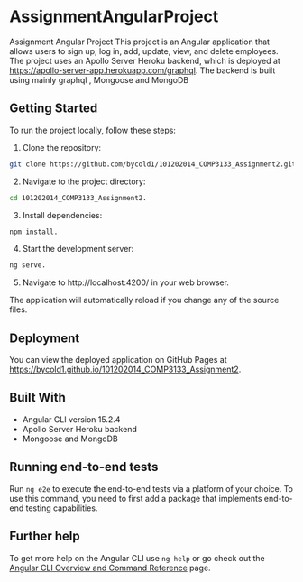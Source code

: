 # AssignmentAngularProject

Assignment Angular Project
This project is an Angular application that allows users to sign up, log in, add, update, view, and delete employees. The project uses an Apollo Server Heroku backend, which is deployed at https://apollo-server-app.herokuapp.com/graphql. The backend is built using mainly graphql , Mongoose and MongoDB

## Getting Started
To run the project locally, follow these steps:

1. Clone the repository:
```bash
git clone https://github.com/bycold1/101202014_COMP3133_Assignment2.git.
```
2. Navigate to the project directory: 
```bash
cd 101202014_COMP3133_Assignment2.
```
3. Install dependencies:
```bash
npm install.
```
4. Start the development server: 
```bash
ng serve.
```

5. Navigate to http://localhost:4200/ in your web browser.

The application will automatically reload if you change any of the source files.

## Deployment
You can view the deployed application on GitHub Pages at https://bycold1.github.io/101202014_COMP3133_Assignment2.

## Built With


* Angular CLI version 15.2.4
* Apollo Server Heroku backend
* Mongoose and MongoDB



## Running end-to-end tests

Run `ng e2e` to execute the end-to-end tests via a platform of your choice. To use this command, you need to first add a package that implements end-to-end testing capabilities.

## Further help

To get more help on the Angular CLI use `ng help` or go check out the [Angular CLI Overview and Command Reference](https://angular.io/cli) page.
